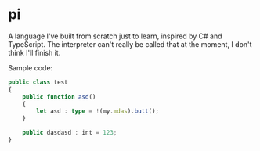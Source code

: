# pi
A language I've built from scratch just to learn, inspired by C# and TypeScript. The interpreter can't really be called that at the moment, I don't think I'll finish it.

Sample code:
```ts
public class test
{
	public function asd()
	{
		let asd : type = !(my.mdas).butt();
	}

	public dasdasd : int = 123;
}
```
